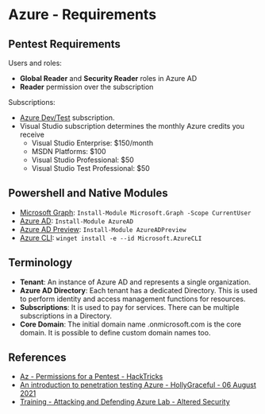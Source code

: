 # Azure - Requirements

## Pentest Requirements

Users and roles:

* **Global Reader** and **Security Reader** roles in Azure AD
* **Reader** permission over the subscription

Subscriptions:

* [Azure Dev/Test](https://azure.microsoft.com/en-us/pricing/offers/dev-test) subscription.
* Visual Studio subscription determines the monthly Azure credits you receive
    * Visual Studio Enterprise: $150/month
    * MSDN Platforms: $100
    * Visual Studio Professional: $50
    * Visual Studio Test Professional: $50

## Powershell and Native Modules

* [Microsoft Graph](https://learn.microsoft.com/en-us/powershell/microsoftgraph/installation?view=graph-powershell-1.0): `Install-Module Microsoft.Graph -Scope CurrentUser`
* [Azure AD](https://learn.microsoft.com/fr-fr/powershell/azure/active-directory/install-adv2?view=azureadps-2.0): `Install-Module AzureAD`
* [Azure AD Preview](https://learn.microsoft.com/fr-fr/powershell/azure/active-directory/install-adv2?view=azureadps-2.0): `Install-Module AzureADPreview`
* [Azure CLI](https://learn.microsoft.com/fr-fr/cli/azure/install-azure-cli-windows?tabs=winget): `winget install -e --id Microsoft.AzureCLI`


## Terminology

* **Tenant**: An instance of Azure AD and represents a single organization.
* **Azure AD Directory**: Each tenant has a dedicated Directory. This is used to perform identity and access management functions for resources.
* **Subscriptions**: It is used to pay for services. There can be multiple subscriptions in a Directory.
* **Core Domain**: The initial domain name <tenant>.onmicrosoft.com is the core domain. It is possible to define custom domain names too.


## References

* [Az - Permissions for a Pentest - HackTricks](https://cloud.hacktricks.xyz/pentesting-cloud/azure-security/az-permissions-for-a-pentest)
* [An introduction to penetration testing Azure - HollyGraceful - 06 August 2021](https://akimbocore.com/article/introduction-to-pentesting-azure/)
* [Training - Attacking and Defending Azure Lab - Altered Security](https://www.alteredsecurity.com/azureadlab)